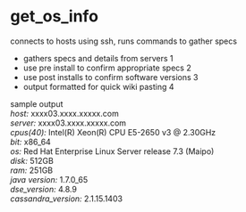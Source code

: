 # get_os_info 
connects to hosts using ssh, runs commands to gather specs  
* gathers specs and details from servers 1
* use pre install to confirm appropriate specs 2
* use post installs to confirm software versions 3
* output formatted for quick wiki pasting 4 

sample output  
*host:* xxxx03.xxxx.xxxxx.com  
*server:* xxxx03.xxxx.xxxxx.com  
*cpus(40):* Intel(R) Xeon(R) CPU E5-2650 v3 @ 2.30GHz  
*bit:* x86_64  
*os:* Red Hat Enterprise Linux Server release 7.3 (Maipo)  
*disk:* 512GB  
*ram:* 251GB  
*java version:* 1.7.0_65  
*dse_version:* 4.8.9  
*cassandra_version:* 2.1.15.1403  
